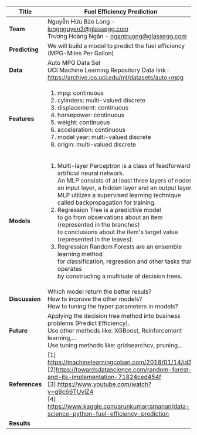 | **Title**      |Fuel Efficiency Prediction |
| ---------- |-------------------|
| **Team**       |Nguyễn Hữu Bảo Long - longnguyen3@glassegg.com <br/> Trương Hoàng Ngân - ngantruong@glassegg.com |
| **Predicting** |We will build a model to predict the fuel efficiency (MPG-Miles Per Gallon)|
| **Data**       |Auto MPG Data Set <br/> UCI Machine Learning Repository Data link : https://archive.ics.uci.edu/ml/datasets/auto+mpg |
| **Features**   | <ol> <li>mpg: continuous</li> <li>cylinders: multi-valued discrete</li> <li>displacement: continuous</li> <li>horsepower: continuous</li> <li>weight: continuous</li> <li>acceleration: continuous</li> <li>model year: multi-valued discrete</li> <li>origin: multi-valued discrete</li> </ol>|
| **Models**     |<ol> <li>Multi-layer Perceptron is a class of feedforward artificial neural network. <br/> An MLP consists of at least three layers of nodes: an input layer, a hidden layer and an output layer. <br/> MLP utilizes a supervised learning technique called backpropagation for training.</li>  <li>Regression Tree is a predictive model <br/> to go from observations about an item (represented in the branches) <br/> to conclusions about the item's target value (represented in the leaves).</li> <li>Regression Random Forests are an ensemble learning method <br/> for classification, regression and other tasks that operates <br/> by constructing a multitude of decision trees.</li> </ol>|
| **Discussion** |Which model return the better resuls? <br/> How to improve the other models? <br/> How to tuning the hyper parameters in models? |
| **Future**     |Applying the decision tree method into business problems (Predict Efficiency).<br/> Use other methods like: XGBoost, Reinforcement learning,...<br/> Use tuning methods like: gridsearchcv, pruning... |
|**References**  |[1] https://machinelearningcoban.com/2018/01/14/id3/ <br/> [2]https://towardsdatascience.com/random-forest-and-its-implementation-71824ced454f <br/> [3] https://www.youtube.com/watch?v=g9c66TUylZ4 <br/> [4] https://www.kaggle.com/arunkumarramanan/data-science-python-fuel-efficiency-prediction|
| **Results**    | |

